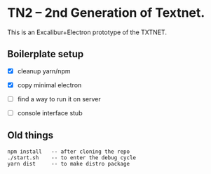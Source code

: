 # TN2 – 2nd Generation of Textnet.

This is an Excalibur+Electron prototype of the TXTNET.

## Boilerplate setup

* [x] cleanup yarn/npm
* [x] copy minimal electron
* [ ] find a way to run it on server
* [ ] console interface stub



## Old things
    npm install   -- after cloning the repo
    ./start.sh    -- to enter the debug cycle
    yarn dist     -- to make distro package

